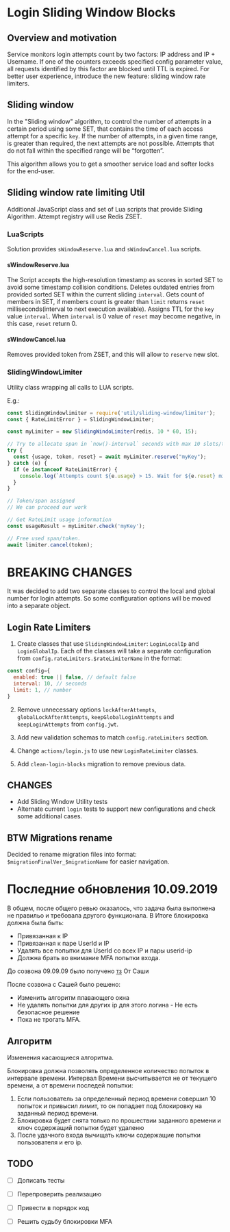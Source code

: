 # Login Sliding Window Blocks

## Overview and motivation
Service monitors login attempts count by two factors: IP address and IP + Username.
If one of the counters exceeds specified config parameter value, all requests identified by this factor
are blocked until TTL is expired. For better user experience, introduce the new feature: sliding window rate limiters.

## Sliding window
In the "Sliding window" algorithm, to control the number of attempts in a certain period using some SET, that contains the time of each access attempt for a specific `key`.
If the number of attempts, in a given time range, is greater than required, the next attempts are not possible.
Attempts that do not fall within the specified range will be “forgotten”. 

This algorithm allows you to get a smoother service load and softer locks for the end-user.

## Sliding window rate limiting Util
Additional JavaScript class and set of Lua scripts that provide Sliding Algorithm.
Attempt registry will use Redis ZSET.

### LuaScripts
Solution provides `sWindowReserve.lua` and `sWindowCancel.lua` scripts.

#### sWindowReserve.lua
The Script accepts the high-resolution timestamp as scores in sorted SET to avoid some timestamp collision conditions.
Deletes outdated entries from provided sorted SET within the current sliding `interval`.
Gets count of members in SET, if members count is greater than `limit` returns `reset` milliseconds(interval to next execution available).
Assigns TTL for the `key` value `interval`.
When `interval` is 0 value of `reset` may become negative, in this case, `reset` return 0.

#### sWindowCancel.lua
Removes provided token from ZSET, and this will allow to `reserve` new slot.

### SlidingWindowLimiter
Utility class wrapping all calls to LUA scripts.

E.g.:
```javascript
const SlidingWindowlimiter = require('util/sliding-window/limiter');
const { RateLimitError } = SlidingWindowLimiter;

const myLimiter = new SlidingWindoLimiter(redis, 10 * 60, 15);

// Try to allocate span in `now()-interval` seconds with max 10 slots/tokens
try {
  const {usage, token, reset} = await myLimiter.reserve("myKey");
} catch (e) {
  if (e instanceof RateLimitError) {
    console.log(`Attempts count ${e.usage} > 15. Wait for ${e.reset} milliseconds`)
  }
}

// Token/span assigned
// We can proceed our work

// Get RateLimit usage information
const usageResult = myLimiter.check('myKey');

// Free used span/token.
await limiter.cancel(token);
```

# BREAKING CHANGES
It was decided to add two separate classes to control the local and global number for login attempts.
So some configuration options will be moved into a separate object.

## Login Rate Limiters
1. Create classes that use `SlidingWindowLimiter`: `LoginLocalIp` and `LoginGlobalIp`.
Each of the classes will take a separate configuration from `config.rateLimiters.$rateLimiterName` in the format:
  ```javascript
  const config={
    enabled: true || false, // default false
    interval: 10, // seconds
    limit: 1, // number
  }
  ```

2. Remove unnecessary options `lockAfterAttempts`, `globalLockAfterAttempts`, `keepGlobalLoginAttempts` and `keepLoginAttempts` from `config.jwt`.

3. Add new validation schemas to match `config.rateLimiters` section.
4. Change `actions/login.js` to use new `LoginRateLimiter` classes.
5. Add `clean-login-blocks` migration to remove previous data.

## CHANGES
* Add Sliding Window Utility tests
* Alternate current `login` tests to support new configurations and check some additional cases.

## BTW Migrations rename
Decided to rename migration files into format: `$migrationFinalVer_$migrationName` for easier navigation.


# Последние обновления 10.09.2019
В общем, после общего ревью оказалось, что задача была выполнена не правильо и требовала другого функционала.
В Итоге блокировка  должна была быть:
* Привязанная к IP
* Привязанная к паре UserId и IP
* Удалять все попытки для UserId со всех IP и пары userid-ip
* Должна брать во внимание MFA попытки входа.

До созвона 09.09.09 было получено [тз](./login_block_sliding_window/tz.md) От Саши

После созвона с Сашей было решено:
* Изменить алгоритм плавающего окна
* Не удалять попытки для других ip для этого логина - Не есть безопасное решение
* Пока не трогать MFA.

## Алгоритм
Изменения касающиеся алгоритма. 

Блокировка должна позволять определенное количество попыток в интервале времени.
Интервал Времени высчитывается не от текущего времени, а от времени последей попытки:
 1. Если пользователь за определенный период времени совершил 10 попыток и привысил лимит, то он попадает под блокировку на заданный период времени.
 2. Блокировка будет снята только по прошествии заданного времени и ключ содержащий попытки будет удаленю
 3. После удачного входа вычищать ключи содержащие попытки пользователя и его ip.

## TODO
* [ ] Дописать тесты
* [ ] Перепроверить реализацию
* [ ] Привести в порядок код
* [ ] Решить судьбу блокировки MFA


